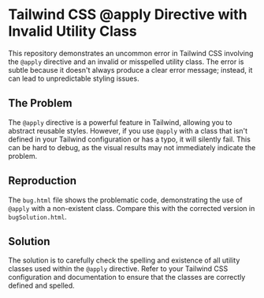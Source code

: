 # Tailwind CSS @apply Directive with Invalid Utility Class

This repository demonstrates an uncommon error in Tailwind CSS involving the `@apply` directive and an invalid or misspelled utility class.  The error is subtle because it doesn't always produce a clear error message; instead, it can lead to unpredictable styling issues.

## The Problem

The `@apply` directive is a powerful feature in Tailwind, allowing you to abstract reusable styles. However, if you use `@apply` with a class that isn't defined in your Tailwind configuration or has a typo, it will silently fail. This can be hard to debug, as the visual results may not immediately indicate the problem.

## Reproduction

The `bug.html` file shows the problematic code, demonstrating the use of `@apply` with a non-existent class.  Compare this with the corrected version in `bugSolution.html`.

## Solution

The solution is to carefully check the spelling and existence of all utility classes used within the `@apply` directive.  Refer to your Tailwind CSS configuration and documentation to ensure that the classes are correctly defined and spelled.